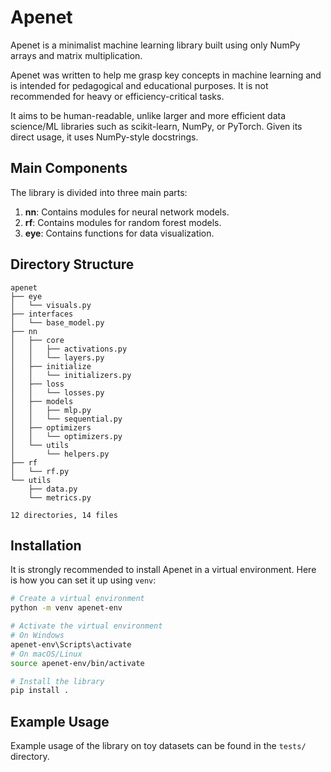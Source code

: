 # Apenet

Apenet is a minimalist machine learning library built using only NumPy arrays and matrix multiplication.  

Apenet was written to help me grasp key concepts in machine learning and is intended for pedagogical and educational purposes. It is not recommended for heavy or efficiency-critical tasks.  

It aims to be human-readable, unlike larger and more efficient data science/ML libraries such as scikit-learn, NumPy, or PyTorch. Given its direct usage, it uses NumPy-style docstrings.

## Main Components

The library is divided into three main parts:

1. **nn**: Contains modules for neural network models.
2. **rf**: Contains modules for random forest models.
3. **eye**: Contains functions for data visualization.

## Directory Structure

```
apenet
├── eye
│   └── visuals.py
├── interfaces
│   └── base_model.py
├── nn
│   ├── core
│   │   ├── activations.py
│   │   └── layers.py
│   ├── initialize
│   │   └── initializers.py
│   ├── loss
│   │   └── losses.py
│   ├── models
│   │   ├── mlp.py
│   │   └── sequential.py
│   ├── optimizers
│   │   └── optimizers.py
│   └── utils
│       └── helpers.py
├── rf
│   └── rf.py
└── utils
    ├── data.py
    └── metrics.py

12 directories, 14 files
```

## Installation

It is strongly recommended to install Apenet in a virtual environment. Here is how you can set it up using `venv`:

```sh
# Create a virtual environment
python -m venv apenet-env

# Activate the virtual environment
# On Windows
apenet-env\Scripts\activate
# On macOS/Linux
source apenet-env/bin/activate

# Install the library
pip install .
```

## Example Usage

Example usage of the library on toy datasets can be found in the `tests/` directory.
